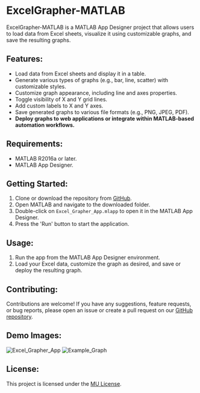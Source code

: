 # ExcelGrapher-MATLAB

ExcelGrapher-MATLAB is a MATLAB App Designer project that allows users to load data from Excel sheets, visualize it using customizable graphs, and save the resulting graphs.

## Features:
- Load data from Excel sheets and display it in a table.
- Generate various types of graphs (e.g., bar, line, scatter) with customizable styles.
- Customize graph appearance, including line and axes properties.
- Toggle visibility of X and Y grid lines.
- Add custom labels to X and Y axes.
- Save generated graphs to various file formats (e.g., PNG, JPEG, PDF).
- **Deploy graphs to web applications or integrate within MATLAB-based automation workflows.** 

## Requirements:
- MATLAB R2016a or later.
- MATLAB App Designer.

## Getting Started:
1. Clone or download the repository from [GitHub](https://github.com/MoSalem149/ExcelGrapher-MATLAB).
2. Open MATLAB and navigate to the downloaded folder.
3. Double-click on `Excel_Grapher_App.mlapp` to open it in the MATLAB App Designer.
4. Press the 'Run' button to start the application.

## Usage:
1. Run the app from the MATLAB App Designer environment.
2. Load your Excel data, customize the graph as desired, and save or deploy the resulting graph.

## Contributing:
Contributions are welcome! If you have any suggestions, feature requests, or bug reports, please open an issue or create a pull request on our [GitHub repository](https://github.com/MoSalem149/ExcelGrapher-MATLAB).

## Demo Images:
![Excel_Grapher_App](https://github.com/MoSalem149/ExcelGrapher-MATLAB/assets/108944781/ac83edd1-6156-4f30-8405-e70ebc7b50f3)
![Example_Graph](https://github.com/MoSalem149/ExcelGrapher-MATLAB/assets/108944781/018dfe6f-6603-4fa4-b68f-fbeeb2b80311)

## License:
This project is licensed under the [MU License](LICENSE).
